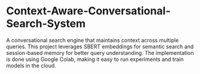 # Context-Aware-Conversational-Search-System
A conversational search engine that maintains context across multiple queries. This project leverages SBERT embeddings for semantic search and session-based memory for better query understanding. The implementation is done using Google Colab, making it easy to run experiments and train models in the cloud.
